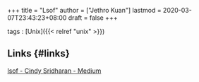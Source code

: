 +++
title = "Lsof"
author = ["Jethro Kuan"]
lastmod = 2020-03-07T23:43:23+08:00
draft = false
+++

tags
: [Unix]({{< relref "unix" >}})


## Links {#links}

[lsof - Cindy Sridharan - Medium](https://medium.com/@copyconstruct/lsof-f2b224eee7b5)
